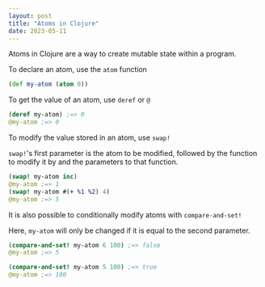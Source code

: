 ```yaml
---
layout: post
title: "Atoms in Clojure"
date: 2023-05-11
---
```

Atoms in Clojure are a way to create mutable state within a program.

To declare an atom, use the `atom` function
```clojure
(def my-atom (atom 0))
```

To get the value of an atom, use `deref` or `@`
```clojure
(deref my-atom) ;=> 0
@my-atom ;=> 0
```

To modify the value stored in an atom, use `swap!`

`swap!`'s first parameter is the atom to be modified, followed by the
function to modify it by and the parameters to that function.
```clojure
(swap! my-atom inc)
@my-atom ;=> 1
(swap! my-atom #(+ %1 %2) 4)
@my-atom ;=> 5
```

It is also possible to conditionally modify atoms with `compare-and-set!`

Here, `my-atom` will only be changed if it is equal to the second parameter.
```clojure
(compare-and-set! my-atom 6 100) ;=> false
@my-atom ;=> 5

(compare-and-set! my-atom 5 100) ;=> true
@my-atom ;=> 100
```